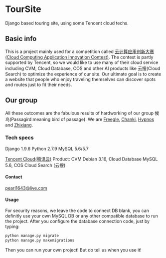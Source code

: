 # TourSite
Django based touring site, using some Tencent cloud techs.
## Basic info
This is a project mainly used for a competition called [云计算应用创新大赛(Cloud Computing Application Innovation Contest)](https://cloud.seu.edu.cn/contest/index).
The contest is partly supported by Tencent, so we would like to use many of their cloud service including CVM, Cloud Database, COS and other AI products like 云搜(Cloud Search) to optimize the experience of our site.
Our ultimate goal is to create a website that people who enjoy traveling themselves can discover spots and routes just to fit their needs.
## Our group
All these outcomes are the fabulous results of hardworking of our group 候鸟(Passagird:meaning bird of passage). We are [Freegle](https://github.com/Freegle1643), [Chanki](https://github.com/ChankiWu), [Hypnos](https://github.com/Hypnosx) and [Zhixiang](https://github.com/wuzhixiang).
### Tech specs
Django 1.9.6
Python 2.7.9
MySQL 5.6/5.7

[Tencent Cloud(腾讯云)](https://www.qcloud.com/) Product:
CVM Debian 3.16,
Cloud Database MySQL 5.6,
COS Cloud Search (云搜)
#### Contact
pearl1643@live.com
#### Usage
For security reasons, we leave the code to connect DB blank, you can definitly use your own MySQL DB or any other compatible database to run the project. After you configure the database connection code, just by typing:
```Python
python manage.py migrate
python manage.py makemigrations
```
Then you can run your own project!
But do tell us when you use it!
